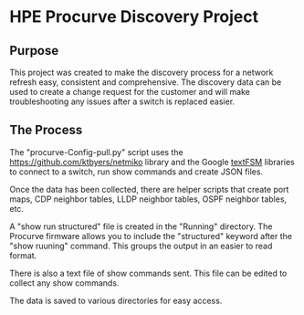 # HPE Procurve Discovery Project<!-- omit from toc -->

## Purpose

This project was created to make the discovery process for a network refresh easy, consistent and comprehensive. The discovery data can be used to create a change request for the customer and will make troubleshooting any issues after a switch is replaced easier.

## The Process

The "procurve-Config-pull.py" script uses the <https://github.com/ktbyers/netmiko> library and the Google [textFSM](https://github.com/networktocode/ntc-templates/tree/master) libraries to connect to a switch, run show commands and create JSON files.

Once the data has been collected, there are helper scripts that create port maps, CDP neighbor tables, LLDP neighbor tables, OSPF neighbor tables, etc.

A "show run structured" file is created in the "Running" directory. The Procurve firmware allows you to include the "structured" keyword after the "show ruuning" command. This groups the output in an easier to read format.

There is also a text file of show commands sent. This file can be edited to collect any show commands.

The data is saved to various directories for easy access.
